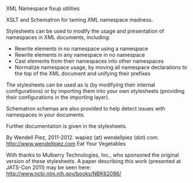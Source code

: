 XML Namespace fixup utilities

XSLT and Schematron for taming XML namespace madness.

Stylesheets can be used to modify the usage and presentation
of namespaces in XML documents, including:

* Rewrite elements in no namespace using a namespace
* Rewrite elements in any namespace in no namespace
* Cast elements from their namespaces into other
  namespaces
* Normalize namespace usage, by moving all namespace
  declarations to the top of the XML document and unifying
  their prefixes

The stylesheets can be used as is (by modifying their internal
configurations) or by importing them into your own stylesheets
(providing their configurations in the importing layer).

Schematron schemas are also provided to help detect issues with
namespaces in your documents.

Further documentation is given in the stylesheets.

By Wendell Piez, 2011-2012.
wapiez (at) wendellpiez (dot) com.
http://www.wendellpiez.com
Eat Your Vegetables

With thanks to Mulberry Technologies, Inc., who sponsored the original
version of these stylesheets. A paper describing this work (presented
at JATS-Con 2011) may be seen here:
http://www.ncbi.nlm.nih.gov/books/NBK62086/